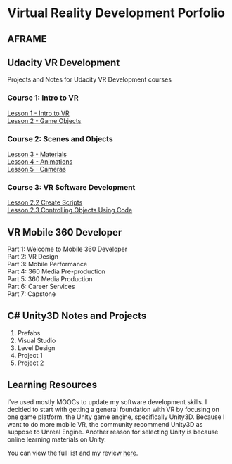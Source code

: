 # Virtual Reality Development Porfolio  

## AFRAME  
## Udacity VR Development  
Projects and Notes for Udacity VR Development courses    
### Course 1: Intro to VR  
[Lesson 1 - Intro to VR](Intro-to-VR/wk1-summary.md)    
[Lesson 2 - Game Objects](lesson2-game-objects.md)  
### Course 2: Scenes and Objects 
[Lesson 3 - Materials](lesson3-materials.md)  
[Lesson 4 - Animations](lesson4-animations.md)   
[Lesson 5 - Cameras](lesson5-cameras.md)         
### Course 3: VR Software Development  
[Lesson 2.2 Create Scripts](lesson2.2-create-scripts.md)  
[Lesson 2.3 Controlling Objects Using Code](lesson2.3-controling-obj-using-code.md)
## VR Mobile 360 Developer    
Part 1: Welcome to Mobile 360 Developer  
Part 2: VR Design  
Part 3: Mobile Performance  
Part 4: 360 Media Pre-production  
Part 5: 360 Media Production  
Part 6: Career Services    
Part 7: Capstone  

## C# Unity3D Notes and Projects  
1. Prefabs  
2. Visual Studio  
3. Level Design  
4. Project 1  
5. Project 2  

## Learning Resources  
I've used mostly MOOCs to update my software development skills.  I decided to start with getting a general foundation with VR by focusing on one game platform, the Unity game engine, specifically Unity3D.  Because I want to do more mobile VR, the community recommend Unity3D as suppose to Unreal Engine.  Another reason for selecting Unity is because online learning materials on Unity. 

You can view the full list and my review [here](/VR-Learning-Resources.md).

